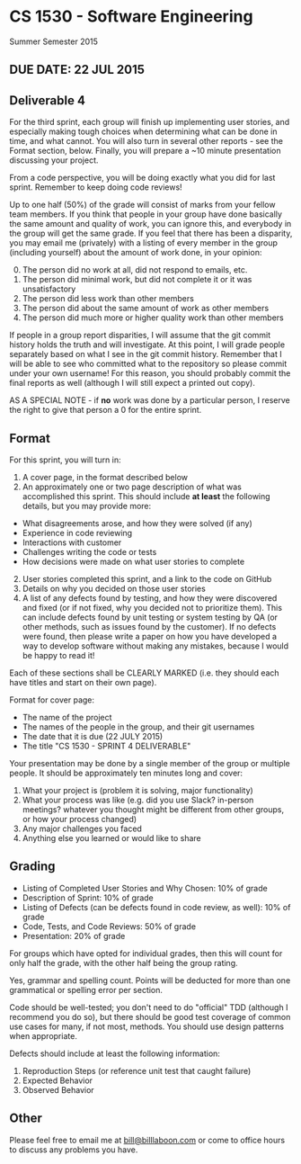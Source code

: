 # CS 1530 - Software Engineering
Summer Semester 2015

## DUE DATE: 22 JUL 2015

## Deliverable 4

For the third sprint, each group will finish up implementing user stories, and especially making tough choices when determining what can be done in time, and what cannot.  You will also turn in several other reports - see the Format section, below.  Finally, you will prepare a ~10 minute presentation discussing your project.

From a code perspective, you will be doing exactly what you did for last sprint.  Remember to keep doing code reviews!

Up to one half (50%) of the grade will consist of marks from your fellow team members.  If you think that people in your group have done basically the same amount and quality of work, you can ignore this, and everybody in the group will get the same grade.  If you feel that there has been a disparity, you may email me (privately) with a listing of every member in the group (including yourself) about the amount of work done, in your opinion:

0. The person did no work at all, did not respond to emails, etc.
1. The person did minimal work, but did not complete it or it was unsatisfactory
2. The person did less work than other members
3. The person did about the same amount of work as other members
4. The person did much more or higher quality work than other members

If people in a group report disparities, I will assume that the git commit history holds the truth and will investigate.  At this point, I will grade people separately based on what I see in the git commit history.  Remember that I will be able to see who committed what to the repository so please commit under your own username!  For this reason, you should probably commit the final reports as well (although I will still expect a printed out copy).

AS A SPECIAL NOTE - if __no__ work was done by a particular person, I reserve the right to give that person a 0 for the entire sprint.

## Format

For this sprint, you will turn in:

1. A cover page, in the format described below
1. An approximately one or two page description of what was accomplished this sprint.  This should include __at least__ the following details, but you may provide more:
  * What disagreements arose, and how they were solved (if any)
  * Experience in code reviewing 
  * Interactions with customer
  * Challenges writing the code or tests
  * How decisions were made on what user stories to complete
2. User stories completed this sprint, and a link to the code on GitHub
3. Details on why you decided on those user stories
3. A list of any defects found by testing, and how they were discovered and fixed (or if not fixed, why you decided not to prioritize them).  This can include defects found by unit testing or system testing by QA (or other methods, such as issues found by the customer).  If no defects were found, then please write a paper on how you have developed a way to develop software without making any mistakes, because I would be happy to read it!

Each of these sections shall be CLEARLY MARKED (i.e. they should each have titles and start on their own page).

Format for cover page:
* The name of the project
* The names of the people in the group, and their git usernames
* The date that it is due (22 JULY 2015)
* The title "CS 1530 - SPRINT 4 DELIVERABLE"

Your presentation may be done by a single member of the group or multiple people.  It should be approximately ten minutes long and cover:
1. What your project is (problem it is solving, major functionality)
2. What your process was like (e.g. did you use Slack? in-person meetings? whatever you thought might be different from other groups, or how your process changed)
3. Any major challenges you faced
3. Anything else you learned or would like to share

## Grading

* Listing of Completed User Stories and Why Chosen: 10% of grade
* Description of Sprint: 10% of grade
* Listing of Defects (can be defects found in code review, as well): 10% of grade
* Code, Tests, and Code Reviews: 50% of grade
* Presentation: 20% of grade

For groups which have opted for individual grades, then this will count for only half the grade, with the other half being the group rating.

Yes, grammar and spelling count.  Points will be deducted for more than one grammatical or spelling error per section.

Code should be well-tested; you don't need to do "official" TDD (although I recommend you do so), but there should be good test coverage of common use cases for many, if not most, methods.  You should use design patterns when appropriate.

Defects should include at least the following information:

1. Reproduction Steps (or reference unit test that caught failure)
2. Expected Behavior
3. Observed Behavior

## Other

Please feel free to email me at bill@billlaboon.com or come to office hours to discuss any problems you have. 
 

